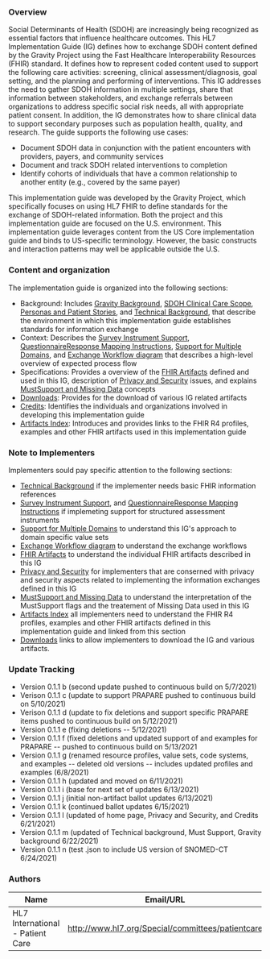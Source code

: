 ### Overview

Social Determinants of Health (SDOH) are increasingly being recognized as essential factors that influence healthcare outcomes. This HL7 Implementation Guide (IG) defines how to exchange SDOH content defined by the Gravity Project using the Fast Healthcare Interoperability Resources (FHIR) standard. It defines how to represent coded content used to support the following care activities: screening, clinical assessment/diagnosis, goal setting, and the planning and performing of interventions. This IG addresses the need to gather SDOH information in multiple settings, share that information between stakeholders, and exchange referrals between organizations to address specific social risk needs, all with appropriate patient consent.  In addition, the IG demonstrates how to share clinical data to support secondary purposes such as population health, quality, and research. The guide supports the following use cases:
* 	Document SDOH data in conjunction with the patient encounters with providers, payers, and community services
* 	Document and track SDOH related interventions to completion
* 	Identify cohorts of individuals that have a common relationship to another entity (e.g., covered by the same payer)


This implementation guide was developed by the Gravity Project, which specifically focuses on using HL7 FHIR to define standards for the exchange of SDOH-related information.  Both the project and this implementation guide are focused on the U.S. environment.  This implementation guide leverages content from the US Core implementation guide and binds to US-specific terminology.  However, the basic constructs and interaction patterns may well be applicable outside the U.S.

### Content and organization

The implementation guide is organized into the following sections:

* Background: Includes [Gravity Background](http://build.fhir.org/ig/HL7/fhir-sdoh-clinicalcare/gravity_background.html), [SDOH Clinical Care Scope](http://build.fhir.org/ig/HL7/fhir-sdoh-clinicalcare/sdoh_clinical_care_scope.html), [Personas and Patient Stories](http://build.fhir.org/ig/HL7/fhir-sdoh-clinicalcare/personas_and_patient_stories.html), and [Technical Background](http://build.fhir.org/ig/HL7/fhir-sdoh-clinicalcare/technical_background.html), that describe the environment in which this implementation guide establishes standards for information exchange
* Context: Describes the [Survey Instrument Support](http://build.fhir.org/ig/HL7/fhir-sdoh-clinicalcare/survey_instrument_support.html),[ QuestionnaireResponse Mapping Instructions](http://build.fhir.org/ig/HL7/fhir-sdoh-clinicalcare/mapping_instructions.html), [Support for Multiple Domains](http://build.fhir.org/ig/HL7/fhir-sdoh-clinicalcare/support_for_multiple_domains.html), and [Exchange Workflow diagram](http://build.fhir.org/ig/HL7/fhir-sdoh-clinicalcare/exchange_workflow.html) that describes a high-level overview of expected process flow
* Specifications: Provides a overview of the [FHIR Artifacts](http://build.fhir.org/ig/HL7/fhir-sdoh-clinicalcare/fhir_artifacts_overview.html) defined and used in this IG, description of [Privacy and Security](http://build.fhir.org/ig/HL7/fhir-sdoh-clinicalcare/privacy_and_security.html) issues, and explains [MustSupport and Missing Data](http://build.fhir.org/ig/HL7/fhir-sdoh-clinicalcare/mustsupport_and_missing_data.html) concepts 
* [Downloads](http://build.fhir.org/ig/HL7/fhir-sdoh-clinicalcare/downloads.html): Provides for the download of various IG related artifacts
* [Credits](http://build.fhir.org/ig/HL7/fhir-sdoh-clinicalcare/credits.html): Identifies the individuals and organizations involved in developing this implementation guide
* [Artifacts Index](http://build.fhir.org/ig/HL7/fhir-sdoh-clinicalcare/artifacts.html):  Introduces and provides links to the FHIR R4 profiles, examples and other FHIR artifacts used in this implementation guide

### Note to Implementers

Implementers sould pay specific attention to the following sections:

* [Technical Background](http://build.fhir.org/ig/HL7/fhir-sdoh-clinicalcare/technical_background.html) if the implementer needs basic FHIR information references
* [Survey Instrument Support](http://build.fhir.org/ig/HL7/fhir-sdoh-clinicalcare/survey_instrument_support.html), and [ QuestionnaireResponse Mapping Instructions](http://build.fhir.org/ig/HL7/fhir-sdoh-clinicalcare/mapping_instructions.html) if implemeting support for structured assessment instruments
* [Support for Multiple Domains](http://build.fhir.org/ig/HL7/fhir-sdoh-clinicalcare/support_for_multiple_domains.html) to understand this IG's approach to domain specific value sets
* [Exchange Workflow diagram](http://build.fhir.org/ig/HL7/fhir-sdoh-clinicalcare/exchange_workflow.html) to understand the exchange workflows
* [FHIR Artifacts](http://build.fhir.org/ig/HL7/fhir-sdoh-clinicalcare/fhir_artifacts_overview.html) to understand the individual FHIR artifacts described in this IG
* [Privacy and Security](http://build.fhir.org/ig/HL7/fhir-sdoh-clinicalcare/privacy_and_security.html) for implementers that are conserned with privacy and security aspects related to implementing the information exchanges defined in this IG
* [MustSupport and Missing Data](http://build.fhir.org/ig/HL7/fhir-sdoh-clinicalcare/mustsupport_and_missing_data.html) to understand the interpretation of the MustSupport flags and the treatement of Missing Data used in this IG 
* [Artifacts Index](http://build.fhir.org/ig/HL7/fhir-sdoh-clinicalcare/artifacts.html) all implementers need to understand the FHIR R4 profiles, examples and other FHIR artifacts defined in this implementation guide and linked from this section
* [Downloads](http://build.fhir.org/ig/HL7/fhir-sdoh-clinicalcare/downloads.html) links to allow implementers to download the IG and various artifacts. 

### Update Tracking

* Version 0.1.1 b (second update pushed to continuous build on 5/7/2021)
* Verison 0.1.1 c (update to support PRAPARE pushed to continuous build on 5/10/2021)
* Verison 0.1.1 d (update to fix deletions and support specific PRAPARE items pushed to continuous build on 5/12/2021)
* Version 0.1.1 e (fixing deletions -- 5/12/2021)
* Version 0.1.1 f (fixed deletions and updated support of and examples for PRAPARE -- pushed to continuous build on 5/13/2021
* Version 0.1.1 g (renamed resource profiles, value sets, code systems, and examples -- deleted old versions -- includes updated profiles and examples (6/8/2021)
* Version 0.1.1 h (updated and moved on 6/11/2021)
* Version 0.1.1 i (base for next set of updates 6/13/2021)
* Version 0.1.1 j (initial non-artifact ballot updates 6/13/2021)
* Version 0.1.1 k (continued ballot updates 6/15/2021)
* Version 0.1.1 l (updated of home page, Privacy and Security, and Credits 6/21/2021)
* Version 0.1.1 m (updated of Technical background, Must Support, Gravity background 6/22/2021)
* Version 0.1.1 n (test .json to include US version of SNOMED-CT 6/24/2021)




### Authors

<table>
<thead>
<tr>
<th>Name</th>
<th>Email/URL</th>
</tr>
</thead>
<tbody>
<tr>
<td>HL7 International - Patient Care</td>
<td><a href="http://www.hl7.org/Special/committees/patientcare" target="_new">http://www.hl7.org/Special/committees/patientcare</a></td>
</tr>
</tbody>
</table>


